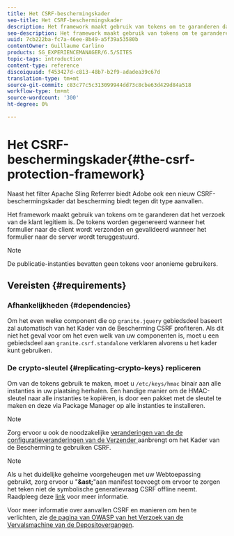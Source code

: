 ```yaml
---
title: Het CSRF-beschermingskader
seo-title: Het CSRF-beschermingskader
description: Het framework maakt gebruik van tokens om te garanderen dat het verzoek van de klant legitiem is
seo-description: Het framework maakt gebruik van tokens om te garanderen dat het verzoek van de klant legitiem is
uuid: 7cb222ba-fc7a-46ee-8b49-a5f39a53580b
contentOwner: Guillaume Carlino
products: SG_EXPERIENCEMANAGER/6.5/SITES
topic-tags: introduction
content-type: reference
discoiquuid: f453427d-c813-48b7-b2f9-adadea39c67d
translation-type: tm+mt
source-git-commit: c83c77c5c313099944dd73c8cbe63d429d84a518
workflow-type: tm+mt
source-wordcount: '300'
ht-degree: 0%

---
```



# Het CSRF-beschermingskader{#the-csrf-protection-framework}

Naast het filter Apache Sling Referrer biedt Adobe ook een nieuw CSRF-beschermingskader dat bescherming biedt tegen dit type aanvallen.

Het framework maakt gebruik van tokens om te garanderen dat het verzoek van de klant legitiem is. De tokens worden gegenereerd wanneer het formulier naar de client wordt verzonden en gevalideerd wanneer het formulier naar de server wordt teruggestuurd.

>[!NOTE]
>
>De publicatie-instanties bevatten geen tokens voor anonieme gebruikers.

## Vereisten {#requirements}

### Afhankelijkheden {#dependencies}

Om het even welke component die op `granite.jquery` gebiedsdeel baseert zal automatisch van het Kader van de Bescherming CSRF profiteren. Als dit niet het geval voor om het even welk van uw componenten is, moet u een gebiedsdeel aan `granite.csrf.standalone` verklaren alvorens u het kader kunt gebruiken.

### De crypto-sleutel {#replicating-crypto-keys} repliceren

Om van de tokens gebruik te maken, moet u `/etc/keys/hmac` binair aan alle instanties in uw plaatsing herhalen. Een handige manier om de HMAC-sleutel naar alle instanties te kopiëren, is door een pakket met de sleutel te maken en deze via Package Manager op alle instanties te installeren.

>[!NOTE]
>
>Zorg ervoor u ook de noodzakelijke [veranderingen van de de configuratieveranderingen van de Verzender ](https://helpx.adobe.com/experience-manager/dispatcher/user-guide.html) aanbrengt om het Kader van de Bescherming te gebruiken CSRF.

>[!NOTE]
>
>Als u het duidelijke geheime voorgeheugen met uw Webtoepassing gebruikt, zorg ervoor u &quot;**&amp;ast;**&quot;aan manifest toevoegt om ervoor te zorgen het teken niet de symbolische generatievraag CSRF offline neemt. Raadpleeg deze [link](https://www.w3.org/TR/offline-webapps/) voor meer informatie.
>
>Voor meer informatie over aanvallen CSRF en manieren om hen te verlichten, zie [de pagina van OWASP van het Verzoek van de Vervalsmachine van de Depositovergangen](https://owasp.org/www-community/attacks/csrf).
